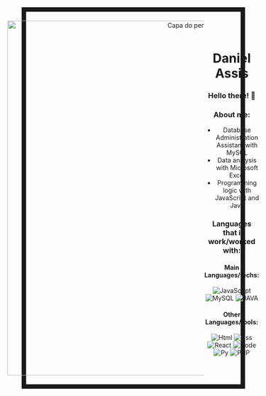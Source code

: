 <div style="text-align: center; justify-content: center; border: 10px solid; padding: 20px; align-items: center; display: flex ">

<img src="https://github.com/user-attachments/assets/2a5009a2-2d26-4f4f-a25a-3b9c33af8086" alt="Capa do perfil" style="object-fit:cover; width: 800px"> 

<div>


<h1> Daniel Assis </h1>


<h3> Hello there! 🎩 </h3>

<h3> About me: </h3>

<ul>
  
<li> Database Administration Assistant with MySQL </li>
<li> Data analysis with Microsoft Excel </li>
<li> Programming logic with JavaScript and Java </li>
  
  </ul>

<h3> Languages that i work/worked with: </h3>

<h4> Main Languages/techs:</h4>

<div>

![JavaScript](https://icongr.am/devicon/javascript-original.svg?size=78&color=currentColor)
![MySQL](https://icongr.am/devicon/mysql-original-wordmark.svg?size=78&color=currentColor) 
![JAVA](https://icongr.am/devicon/java-original.svg?size=78&color=currentColor)        
   
</div>

<h4> Other Languages/tools:</h4>

![Html](https://icongr.am/devicon/html5-original.svg?size=78&color=currentColor)
![Css](https://icongr.am/devicon/css3-original.svg?size=78&color=currentColor)
![React](https://icongr.am/devicon/react-original-wordmark.svg?size=78&color=currentColor)
![Node](https://icongr.am/devicon/nodejs-original.svg?size=78&color=currentColor)
![Py](https://icongr.am/devicon/python-original.svg?size=78&color=currentColor)
![PHP](https://icongr.am/devicon/php-original.svg?size=78&color=currentColor)

</div>
</div>
</div>
